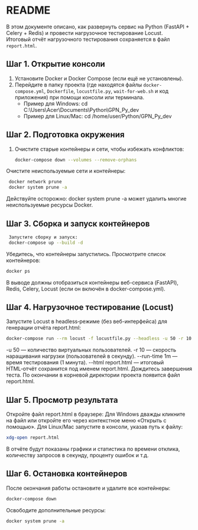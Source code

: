 # README

В этом документе описано, как развернуть сервис на Python (FastAPI + Celery + Redis) и провести нагрузочное тестирование Locust.  
Итоговый отчёт нагрузочного тестирования сохраняется в файл `report.html`.

## Шаг 1. Открытие консоли
1. Установите Docker и Docker Compose (если ещё не установлены).  
2. Перейдите в папку проекта (где находятся файлы `docker-compose.yml`, `Dockerfile`, `locustfile.py`, `wait-for-web.sh` и код приложения) при помощи консоли или терминала.  
   - Пример для Windows:
     cd C:\Users\Acer\Documents\Python\GPN_Py_dev
   - Пример для Linux/Mac:
     cd /home/user/Python/GPN_Py_dev

## Шаг 2. Подготовка окружения
1. Очистите старые контейнеры и сети, чтобы избежать конфликтов:
   ```bash
   docker-compose down --volumes --remove-orphans
Очистите неиспользуемые сети и контейнеры:
   ```bash
    docker network prune
    docker system prune -a
   ```
Действуйте осторожно: docker system prune -a может удалить многие неиспользуемые ресурсы Docker.

## Шаг 3. Сборка и запуск контейнеров
   ```bash
    Запустите сборку и запуск:
    docker-compose up --build -d
   ```
Убедитесь, что контейнеры запустились. Просмотрите список контейнеров:
   ```bash
docker ps
   ```
В выводе должны отобразиться контейнеры веб-сервиса (FastAPI), Redis, Celery, Locust (если он включён в docker-compose.yml).

## Шаг 4. Нагрузочное тестирование (Locust)
Запустите Locust в headless‑режиме (без веб-интерфейса) для генерации отчёта report.html:
   ```bash
docker-compose run --rm locust -f locustfile.py --headless -u 50 -r 10 --run-time 1m --html report.html
   ```
-u 50 — количество виртуальных пользователей.
-r 10 — скорость наращивания нагрузки (пользователей в секунду).
--run-time 1m — время тестирования (1 минута).
--html report.html — итоговый HTML‑отчёт сохранится под именем report.html.
Дождитесь завершения теста. По окончании в корневой директории проекта появится файл report.html.

## Шаг 5. Просмотр результата
Откройте файл report.html в браузере:
Для Windows дважды кликните на файл или откройте его через контекстное меню «Открыть с помощью».
Для Linux/Mac запустите в консоли, указав путь к файлу:
   ```bash
xdg-open report.html
   ```
В отчёте будут показаны графики и статистика по времени отклика, количеству запросов в секунду, проценту ошибок и т.д.
## Шаг 6. Остановка контейнеров
После окончания работы остановите и удалите все контейнеры:
   ```bash
docker-compose down
   ```
Освободите дополнительные ресурсы:
   ```bash
docker system prune -a
   ```
